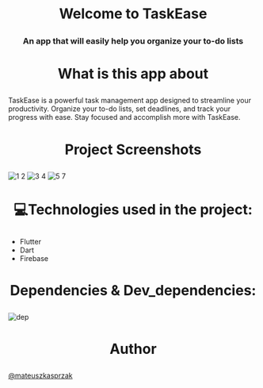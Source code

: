 # <p align="center">Welcome to TaskEase</p>
<h3><p align="center">An app that will easily help you organize your to-do lists</p></h3>

# <p align="center">What is this app about</p>

TaskEase is a powerful task management app designed to streamline your productivity. Organize your to-do lists, set deadlines, and track your progress with ease. Stay focused and accomplish more with TaskEase.

# <p align="center">Project Screenshots</p>
![1 2](https://github.com/mateuszkasprzak94/taskease/assets/142491717/b648b7d0-674f-4dc8-8c5f-8a2d296c1aaa)
![3 4](https://github.com/mateuszkasprzak94/taskease/assets/142491717/a1b52a42-2dff-482c-b6e0-5d97374a0481)
![5 7](https://github.com/mateuszkasprzak94/taskease/assets/142491717/23a7a22c-f2f1-46a3-bd3b-a36c7ef445a3)


# <p align="center">💻Technologies used in the project:</p>

* Flutter
* Dart
* Firebase


# <p align="center">Dependencies & Dev_dependencies:</p>
![dep](https://github.com/mateuszkasprzak94/taskease/assets/142491717/5022b506-ec8c-4a53-ae87-ea7bf3e09919)


# <p align="center">Author</p>
[@mateuszkasprzak](https://github.com/mateuszkasprzak94)
